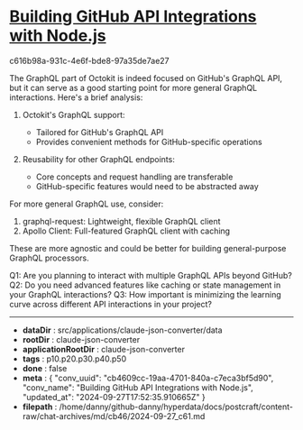 # [Building GitHub API Integrations with Node.js](https://claude.ai/chat/cb4609cc-19aa-4701-840a-c7eca3bf5d90)

c616b98a-931c-4e6f-bde8-97a35de7ae27

 The GraphQL part of Octokit is indeed focused on GitHub's GraphQL API, but it can serve as a good starting point for more general GraphQL interactions. Here's a brief analysis:

1. Octokit's GraphQL support:
   - Tailored for GitHub's GraphQL API
   - Provides convenient methods for GitHub-specific operations

2. Reusability for other GraphQL endpoints:
   - Core concepts and request handling are transferable
   - GitHub-specific features would need to be abstracted away

For more general GraphQL use, consider:

1. graphql-request: Lightweight, flexible GraphQL client
2. Apollo Client: Full-featured GraphQL client with caching

These are more agnostic and could be better for building general-purpose GraphQL processors.

Q1: Are you planning to interact with multiple GraphQL APIs beyond GitHub?
Q2: Do you need advanced features like caching or state management in your GraphQL interactions?
Q3: How important is minimizing the learning curve across different API interactions in your project?

---

* **dataDir** : src/applications/claude-json-converter/data
* **rootDir** : claude-json-converter
* **applicationRootDir** : claude-json-converter
* **tags** : p10.p20.p30.p40.p50
* **done** : false
* **meta** : {
  "conv_uuid": "cb4609cc-19aa-4701-840a-c7eca3bf5d90",
  "conv_name": "Building GitHub API Integrations with Node.js",
  "updated_at": "2024-09-27T17:52:35.910665Z"
}
* **filepath** : /home/danny/github-danny/hyperdata/docs/postcraft/content-raw/chat-archives/md/cb46/2024-09-27_c61.md